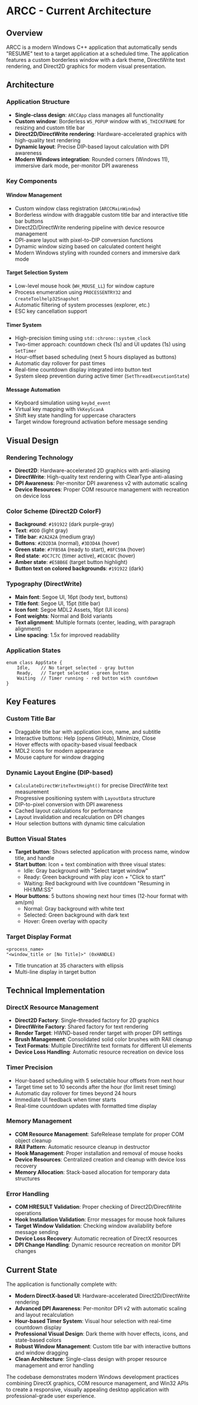 # ARCC - Current Architecture

## Overview

ARCC is a modern Windows C++ application that automatically sends "RESUME" text to a target application at a scheduled time. The application features a custom borderless window with a dark theme, DirectWrite text rendering, and Direct2D graphics for modern visual presentation.

## Architecture

### Application Structure
- **Single-class design**: `ARCCApp` class manages all functionality
- **Custom window**: Borderless `WS_POPUP` window with `WS_THICKFRAME` for resizing and custom title bar
- **Direct2D/DirectWrite rendering**: Hardware-accelerated graphics with high-quality text rendering
- **Dynamic layout**: Precise DIP-based layout calculation with DPI awareness
- **Modern Windows integration**: Rounded corners (Windows 11), immersive dark mode, per-monitor DPI awareness

### Key Components

#### Window Management
- Custom window class registration (`ARCCMainWindow`)
- Borderless window with draggable custom title bar and interactive title bar buttons
- Direct2D/DirectWrite rendering pipeline with device resource management
- DPI-aware layout with pixel-to-DIP conversion functions
- Dynamic window sizing based on calculated content height
- Modern Windows styling with rounded corners and immersive dark mode

#### Target Selection System
- Low-level mouse hook (`WH_MOUSE_LL`) for window capture
- Process enumeration using `PROCESSENTRY32` and `CreateToolhelp32Snapshot`
- Automatic filtering of system processes (explorer, etc.)
- ESC key cancellation support

#### Timer System
- High-precision timing using `std::chrono::system_clock`
- Two-timer approach: countdown check (1s) and UI updates (1s) using `SetTimer`
- Hour-offset based scheduling (next 5 hours displayed as buttons)
- Automatic day rollover for past times
- Real-time countdown display integrated into button text
- System sleep prevention during active timer (`SetThreadExecutionState`)

#### Message Automation
- Keyboard simulation using `keybd_event`
- Virtual key mapping with `VkKeyScanA`
- Shift key state handling for uppercase characters
- Target window foreground activation before message sending

## Visual Design

### Rendering Technology
- **Direct2D**: Hardware-accelerated 2D graphics with anti-aliasing
- **DirectWrite**: High-quality text rendering with ClearType anti-aliasing
- **DPI Awareness**: Per-monitor DPI awareness v2 with automatic scaling
- **Device Resources**: Proper COM resource management with recreation on device loss

### Color Scheme (Direct2D ColorF)
- **Background**: `#191922` (dark purple-gray)
- **Text**: `#DDD` (light gray) 
- **Title bar**: `#2A2A2A` (medium gray)
- **Buttons**: `#2D2D3A` (normal), `#3D3D4A` (hover)
- **Green state**: `#7FB58A` (ready to start), `#8FC59A` (hover)
- **Red state**: `#DC7C7C` (timer active), `#EC8C8C` (hover)
- **Amber state**: `#E5BB6E` (target button highlight)
- **Button text on colored backgrounds**: `#191922` (dark)

### Typography (DirectWrite)
- **Main font**: Segoe UI, 16pt (body text, buttons)
- **Title font**: Segoe UI, 15pt (title bar)
- **Icon font**: Segoe MDL2 Assets, 16pt (UI icons)
- **Font weights**: Normal and Bold variants
- **Text alignment**: Multiple formats (center, leading, with paragraph alignment)
- **Line spacing**: 1.5x for improved readability

### Application States
```
enum class AppState {
    Idle,    // No target selected - gray button
    Ready,   // Target selected - green button
    Waiting  // Timer running - red button with countdown
}
```

## Key Features

### Custom Title Bar
- Draggable title bar with application icon, name, and subtitle
- Interactive buttons: Help (opens GitHub), Minimize, Close
- Hover effects with opacity-based visual feedback
- MDL2 icons for modern appearance
- Mouse capture for window dragging

### Dynamic Layout Engine (DIP-based)
- `CalculateDirectWriteTextHeight()` for precise DirectWrite text measurement
- Progressive positioning system with `LayoutData` structure
- DIP-to-pixel conversion with DPI awareness
- Cached layout calculations for performance
- Layout invalidation and recalculation on DPI changes
- Hour selection buttons with dynamic time calculation

### Button Visual States
- **Target button**: Shows selected application with process name, window title, and handle
- **Start button**: Icon + text combination with three visual states:
  - Idle: Gray background with "Select target window"
  - Ready: Green background with play icon + "Click to start"  
  - Waiting: Red background with live countdown "Resuming in HH:MM:SS"
- **Hour buttons**: 5 buttons showing next hour times (12-hour format with am/pm)
  - Normal: Gray background with white text
  - Selected: Green background with dark text
  - Hover: Green overlay with opacity

### Target Display Format
```
<process_name>
"<window_title or [No Title]>" (0xHANDLE)
```
- Title truncation at 35 characters with ellipsis
- Multi-line display in target button

## Technical Implementation

### DirectX Resource Management
- **Direct2D Factory**: Single-threaded factory for 2D graphics
- **DirectWrite Factory**: Shared factory for text rendering
- **Render Target**: HWND-based render target with proper DPI settings
- **Brush Management**: Consolidated solid color brushes with RAII cleanup
- **Text Formats**: Multiple DirectWrite text formats for different UI elements
- **Device Loss Handling**: Automatic resource recreation on device loss

### Timer Precision
- Hour-based scheduling with 5 selectable hour offsets from next hour
- Target time set to 10 seconds after the hour (for limit reset timing)
- Automatic day rollover for times beyond 24 hours
- Immediate UI feedback when timer starts
- Real-time countdown updates with formatted time display

### Memory Management
- **COM Resource Management**: SafeRelease template for proper COM object cleanup
- **RAII Pattern**: Automatic resource cleanup in destructor
- **Hook Management**: Proper installation and removal of mouse hooks
- **Device Resources**: Centralized creation and cleanup with device loss recovery
- **Memory Allocation**: Stack-based allocation for temporary data structures

### Error Handling
- **COM HRESULT Validation**: Proper checking of Direct2D/DirectWrite operations
- **Hook Installation Validation**: Error messages for mouse hook failures
- **Target Window Validation**: Checking window availability before message sending  
- **Device Loss Recovery**: Automatic recreation of DirectX resources
- **DPI Change Handling**: Dynamic resource recreation on monitor DPI changes

## Current State

The application is functionally complete with:
- **Modern DirectX-based UI**: Hardware-accelerated Direct2D/DirectWrite rendering
- **Advanced DPI Awareness**: Per-monitor DPI v2 with automatic scaling and layout recalculation
- **Hour-based Timer System**: Visual hour selection with real-time countdown display
- **Professional Visual Design**: Dark theme with hover effects, icons, and state-based colors
- **Robust Window Management**: Custom title bar with interactive buttons and window dragging
- **Clean Architecture**: Single-class design with proper resource management and error handling

The codebase demonstrates modern Windows development practices combining DirectX graphics, COM resource management, and Win32 APIs to create a responsive, visually appealing desktop application with professional-grade user experience.